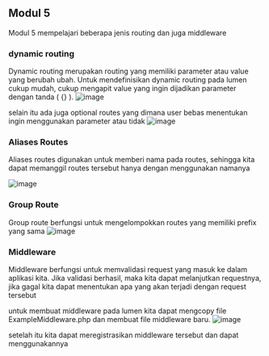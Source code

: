 ## Modul 5
Modul 5 mempelajari beberapa jenis routing dan juga middleware

### dynamic routing
Dynamic routing merupakan routing yang memiliki parameter atau value yang berubah ubah. Untuk mendefinisikan dynamic routing pada lumen cukup mudah, cukup mengapit value yang ingin dijadikan parameter dengan tanda ( {} ).
![image](https://github.com/reyhanmichiels/integrative-programing-practicum/assets/103521934/462c4967-c7fe-4afb-863d-6d27d1a537d8)

selain itu ada juga optional routes yang dimana user bebas menentukan ingin menggunakan parameter atau tidak
![image](https://github.com/reyhanmichiels/integrative-programing-practicum/assets/103521934/3503cfea-75de-4f92-800c-9642a7994b49)

### Aliases Routes
Aliases routes digunakan untuk memberi nama pada routes, sehingga kita dapat memanggil routes tersebut hanya dengan menggunakan namanya

![image](https://github.com/reyhanmichiels/integrative-programing-practicum/assets/103521934/bde3fe61-da80-4cc7-aecb-d921c1896f5c)

### Group Route
Group route berfungsi untuk mengelompokkan routes yang memiliki prefix yang sama
![image](https://github.com/reyhanmichiels/integrative-programing-practicum/assets/103521934/cf3284f8-795c-4391-9598-548ec62aed1d)

### Middleware 
Middleware berfungsi untuk memvalidasi request yang masuk ke dalam aplikasi kita. Jika validasi berhasil, maka kita dapat melanjutkan requestnya, jika gagal kita dapat menentukan apa yang akan terjadi dengan request tersebut

untuk membuat middleware pada lumen kita dapat mengcopy file ExampleMiddleware.php dan membuat file middleware baru.
![image](https://github.com/reyhanmichiels/integrative-programing-practicum/assets/103521934/f21e9b8b-b5ae-4e19-94ce-1fcfad45ab38)

setelah itu kita dapat meregistrasikan middleware tersebut dan dapat menggunakannya
